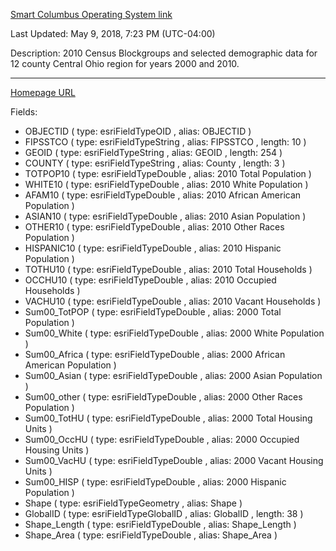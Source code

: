 [Smart Columbus Operating System link](https://ckan.smartcolumbusos.com/dataset/census-block-groups-20101)

Last Updated: May 9, 2018, 7:23 PM (UTC-04:00)

Description: 2010 Census Blockgroups and selected demographic data for 12 county Central Ohio region for years 2000 and 2010.

---
[Homepage URL](http://public-morpc.opendata.arcgis.com/datasets/1de4b1b227ea410a86d039affbe50e32_0)

Fields:
- OBJECTID ( type: esriFieldTypeOID , alias: OBJECTID )
- FIPSSTCO ( type: esriFieldTypeString , alias: FIPSSTCO , length: 10 )
- GEOID ( type: esriFieldTypeString , alias: GEOID , length: 254 )
- COUNTY ( type: esriFieldTypeString , alias: County , length: 3 )
- TOTPOP10 ( type: esriFieldTypeDouble , alias: 2010 Total Population )
- WHITE10 ( type: esriFieldTypeDouble , alias: 2010 White Population )
- AFAM10 ( type: esriFieldTypeDouble , alias: 2010 African American Population )
- ASIAN10 ( type: esriFieldTypeDouble , alias: 2010 Asian Population )
- OTHER10 ( type: esriFieldTypeDouble , alias: 2010 Other Races Population )
- HISPANIC10 ( type: esriFieldTypeDouble , alias: 2010 Hispanic Population )
- TOTHU10 ( type: esriFieldTypeDouble , alias: 2010 Total Households )
- OCCHU10 ( type: esriFieldTypeDouble , alias: 2010 Occupied Households )
- VACHU10 ( type: esriFieldTypeDouble , alias: 2010 Vacant Households )
- Sum00_TotPOP ( type: esriFieldTypeDouble , alias: 2000 Total Population )
- Sum00_White ( type: esriFieldTypeDouble , alias: 2000 White Population )
- Sum00_Africa ( type: esriFieldTypeDouble , alias: 2000 African American Population )
- Sum00_Asian ( type: esriFieldTypeDouble , alias: 2000 Asian Population )
- Sum00_other ( type: esriFieldTypeDouble , alias: 2000 Other Races Population )
- Sum00_TotHU ( type: esriFieldTypeDouble , alias: 2000 Total Housing Units )
- Sum00_OccHU ( type: esriFieldTypeDouble , alias: 2000 Occupied Housing Units )
- Sum00_VacHU ( type: esriFieldTypeDouble , alias: 2000 Vacant Housing Units )
- Sum00_HISP ( type: esriFieldTypeDouble , alias: 2000 Hispanic Population )
- Shape ( type: esriFieldTypeGeometry , alias: Shape )
- GlobalID ( type: esriFieldTypeGlobalID , alias: GlobalID , length: 38 )
- Shape_Length ( type: esriFieldTypeDouble , alias: Shape_Length )
- Shape_Area ( type: esriFieldTypeDouble , alias: Shape_Area )

